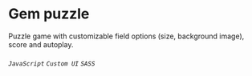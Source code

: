 # Gem puzzle
Puzzle game with customizable field options (size, background image), score and autoplay.  
###### `JavaScript` `Custom UI` `SASS`

